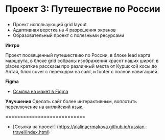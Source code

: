 # Проект 3: Путешествие по России

### 
* Проект использующий grid layout
* Адаптивная верстка на 4 разрешения экранов
* Образовательный проект с полезными ресурсами

**Интро**

Проект посвященный путешествию по России, в блоке lead карта маршрута, в блоке grid собраны изображения красот наших широт, в places краткие рассказы про различный места от Куршской косы до Алтая, блок cover с переходом на сайт, и footer с полной навигацией.

**Figma**

* [Ссылка на макет в Figma](https://www.figma.com/file/OyRWEjU6wBwRe1hapzQoLx/Sprint-3%3A-Russia-%2F-desktop-%2B-mobile?node-id=28503%3A0)

**Улучшения**
 Сделать сайт более интерактивным, воплотить переключение на английский язык.

===========================
* [Ссылка на проект] (https://alalinaermakova.github.io/russian-travel/index.html)

